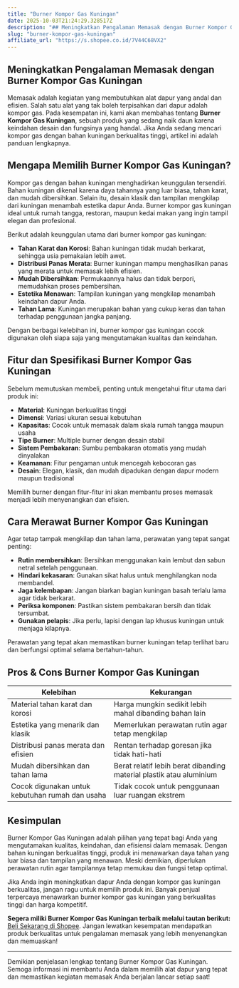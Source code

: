```yaml
---
title: "Burner Kompor Gas Kuningan"
date: 2025-10-03T21:24:29.328517Z
description: "## Meningkatkan Pengalaman Memasak dengan Burner Kompor Gas Kuningan..."
slug: "burner-kompor-gas-kuningan"
affiliate_url: "https://s.shopee.co.id/7V44C68VX2"
---
```

## Meningkatkan Pengalaman Memasak dengan Burner Kompor Gas Kuningan

Memasak adalah kegiatan yang membutuhkan alat dapur yang andal dan efisien. Salah satu alat yang tak boleh terpisahkan dari dapur adalah kompor gas. Pada kesempatan ini, kami akan membahas tentang **Burner Kompor Gas Kuningan**, sebuah produk yang sedang naik daun karena keindahan desain dan fungsinya yang handal. Jika Anda sedang mencari kompor gas dengan bahan kuningan berkualitas tinggi, artikel ini adalah panduan lengkapnya.

## Mengapa Memilih Burner Kompor Gas Kuningan?

Kompor gas dengan bahan kuningan menghadirkan keunggulan tersendiri. Bahan kuningan dikenal karena daya tahannya yang luar biasa, tahan karat, dan mudah dibersihkan. Selain itu, desain klasik dan tampilan mengkilap dari kuningan menambah estetika dapur Anda. Burner kompor gas kuningan ideal untuk rumah tangga, restoran, maupun kedai makan yang ingin tampil elegan dan profesional.

Berikut adalah keunggulan utama dari burner kompor gas kuningan:

- **Tahan Karat dan Korosi**: Bahan kuningan tidak mudah berkarat, sehingga usia pemakaian lebih awet.
- **Distribusi Panas Merata**: Burner kuningan mampu menghasilkan panas yang merata untuk memasak lebih efisien.
- **Mudah Dibersihkan**: Permukaannya halus dan tidak berpori, memudahkan proses pembersihan.
- **Estetika Menawan**: Tampilan kuningan yang mengkilap menambah keindahan dapur Anda.
- **Tahan Lama**: Kuningan merupakan bahan yang cukup keras dan tahan terhadap penggunaan jangka panjang.

Dengan berbagai kelebihan ini, burner kompor gas kuningan cocok digunakan oleh siapa saja yang mengutamakan kualitas dan keindahan.

## Fitur dan Spesifikasi Burner Kompor Gas Kuningan

Sebelum memutuskan membeli, penting untuk mengetahui fitur utama dari produk ini:

- **Material**: Kuningan berkualitas tinggi
- **Dimensi**: Variasi ukuran sesuai kebutuhan
- **Kapasitas**: Cocok untuk memasak dalam skala rumah tangga maupun usaha
- **Tipe Burner**: Multiple burner dengan desain stabil
- **Sistem Pembakaran**: Sumbu pembakaran otomatis yang mudah dinyalakan
- **Keamanan**: Fitur pengaman untuk mencegah kebocoran gas
- **Desain**: Elegan, klasik, dan mudah dipadukan dengan dapur modern maupun tradisional

Memilih burner dengan fitur-fitur ini akan membantu proses memasak menjadi lebih menyenangkan dan efisien.

## Cara Merawat Burner Kompor Gas Kuningan

Agar tetap tampak mengkilap dan tahan lama, perawatan yang tepat sangat penting:

- **Rutin membersihkan**: Bersihkan menggunakan kain lembut dan sabun netral setelah penggunaan.
- **Hindari kekasaran**: Gunakan sikat halus untuk menghilangkan noda membandel.
- **Jaga kelembapan**: Jangan biarkan bagian kuningan basah terlalu lama agar tidak berkarat.
- **Periksa komponen**: Pastikan sistem pembakaran bersih dan tidak tersumbat.
- **Gunakan pelapis**: Jika perlu, lapisi dengan lap khusus kuningan untuk menjaga kilapnya.

Perawatan yang tepat akan memastikan burner kuningan tetap terlihat baru dan berfungsi optimal selama bertahun-tahun.

## Pros & Cons Burner Kompor Gas Kuningan

| Kelebihan                                           | Kekurangan                                  |
|-----------------------------------------------------|----------------------------------------------|
| Material tahan karat dan korosi                   | Harga mungkin sedikit lebih mahal dibanding bahan lain |
| Estetika yang menarik dan klasik                | Memerlukan perawatan rutin agar tetap mengkilap      |
| Distribusi panas merata dan efisien               | Rentan terhadap goresan jika tidak hati-hati          |
| Mudah dibersihkan dan tahan lama                 | Berat relatif lebih berat dibanding material plastik atau aluminium |
| Cocok digunakan untuk kebutuhan rumah dan usaha | Tidak cocok untuk penggunaan luar ruangan ekstrem   |

## Kesimpulan

Burner Kompor Gas Kuningan adalah pilihan yang tepat bagi Anda yang mengutamakan kualitas, keindahan, dan efisiensi dalam memasak. Dengan bahan kuningan berkualitas tinggi, produk ini menawarkan daya tahan yang luar biasa dan tampilan yang menawan. Meski demikian, diperlukan perawatan rutin agar tampilannya tetap memukau dan fungsi tetap optimal.

Jika Anda ingin meningkatkan dapur Anda dengan kompor gas kuningan berkualitas, jangan ragu untuk memilih produk ini. Banyak penjual terpercaya menawarkan burner kompor gas kuningan yang berkualitas tinggi dan harga kompetitif.

**Segera miliki Burner Kompor Gas Kuningan terbaik melalui tautan berikut:** [Beli Sekarang di Shopee](https://s.shopee.co.id/7V44C68VX2). Jangan lewatkan kesempatan mendapatkan produk berkualitas untuk pengalaman memasak yang lebih menyenangkan dan memuaskan!

---

Demikian penjelasan lengkap tentang Burner Kompor Gas Kuningan. Semoga informasi ini membantu Anda dalam memilih alat dapur yang tepat dan memastikan kegiatan memasak Anda berjalan lancar setiap saat!